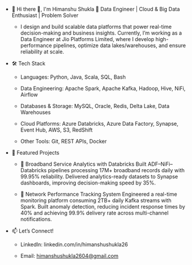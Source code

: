 - 👀 Hi there 👋, I'm Himanshu Shukla
🚀 Data Engineer | Cloud & Big Data Enthusiast | Problem Solver

  - I design and build scalable data platforms that power real-time decision-making and business insights. Currently, I’m working as a Data Engineer at Jio Platforms Limited, where I develop high-performance pipelines, optimize data lakes/warehouses, and ensure reliability at scale.

- 🛠️ Tech Stack
  - Languages: Python, Java, Scala, SQL, Bash

  - Data Engineering: Apache Spark, Apache Kafka, Hadoop, Hive, NiFi, Airflow

  - Databases & Storage: MySQL, Oracle, Redis, Delta Lake, Data Warehouses

  - Cloud Platforms: Azure Databricks, Azure Data Factory, Synapse, Event Hub, AWS, S3, RedShift

  - Other Tools: Git, REST APIs, Docker
   
- 📌 Featured Projects
  - 🔹 Broadband Service Analytics with Databricks
Built ADF–NiFi–Databricks pipelines processing 17M+ broadband records daily with 99.95% reliability. Delivered analytics-ready datasets to Synapse dashboards, improving decision-making speed by 35%.

  - 🔹 Network Performance Tracking System
Engineered a real-time monitoring platform consuming 2TB+ daily Kafka streams with Spark. Built anomaly detection, reducing incident response times by 40% and achieving 99.9% delivery rate across multi-channel notifications.

- 📫 Let’s Connect!
  - LinkedIn: linkedin.com/in/himanshushukla26

  - Email: himanshushukla2604@gmail.com
<!---
himanshushukla2604/himanshushukla2604 is a ✨ special ✨ repository because its `README.md` (this file) appears on your GitHub profile.
You can click the Preview link to take a look at your changes.
--->
